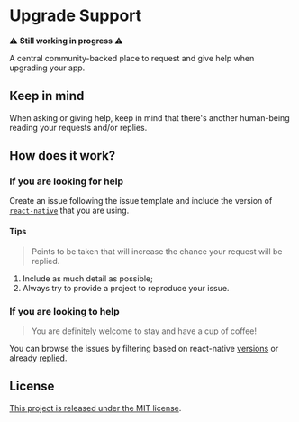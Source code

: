 # Upgrade Support

⚠️ **Still working in progress** ⚠️

A central community-backed place to request and give help when upgrading your app.

## Keep in mind

When asking or giving help, keep in mind that there's another human-being reading your requests and/or replies.

## How does it work?

### If you are looking for help

Create an issue following the issue template and include the version of [`react-native`][react-native] that you are using.

#### Tips

> Points to be taken that will increase the chance your request will be replied.

1. Include as much detail as possible;
1. Always try to provide a project to reproduce your issue.

### If you are looking to help

> You are definitely welcome to stay and have a cup of coffee!

You can browse the issues by filtering based on react-native [versions][issues-filter-version] or already [replied][issues-filter-replied].

## License

[This project is released under the MIT license][license].

[react-native-community]: https://github.com/react-native-community
[react-native]: https://github.com/facebook/react-native
[issues-filter-version]: https://github.com/react-native-community/upgrade-support/issues?q=is%3Aissue+is%3Aopen+sort%3Aupdated-desc+label%3A0.61.1
[issues-filter-replied]: https://github.com/react-native-community/upgrade-support/issues?q=is%3Aissue+is%3Aopen+sort%3Aupdated-desc+label%3A%22%F0%9F%8E%89+Replied%22
[license]: ./LICENSE
